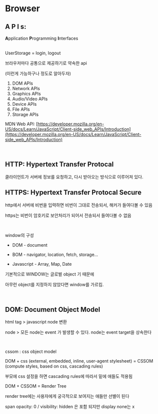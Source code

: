 # Browser

## **A P I s**:

**A**pplication **P**rogramming **I**nterfaces

<br>
UserStorage = login, logout

브라우저마다 공통으로 제공하기로 약속한 api

(이런게 가능하구나 정도로 알아두자)

1. DOM APIs
2. Network APIs
3. Graphics APIs
4. Audio/Video APIs
5. Device APIs
6. File APIs
7. Storage APIs

MDN Web API: [https://developer.mozilla.org/en-US/docs/Learn/JavaScript/Client-side_web_APIs/Introduction](https://developer.mozilla.org/en-US/docs/Learn/JavaScript/Client-side_web_APIs/Introduction)

<br>

## **HTTP**: Hypertext Transfer Protocal

클라이언트가 서버에 정보를 요청하고, 다시 받아오는 방식으로 이루어져 있다.

## **HTTPS**: Hypertext Transfer Protocal Secure

http에서 서버에 비번을 입력하면 비번이 그대로 전송되서, 해커가 들여다볼 수 있음

https는 비번이 암호키로 보안처리가 되어서 전송되서 들여다볼 수 없음

<br>

window의 구성

- DOM - document

- BOM - navigator, location, fetch, storage…

- Javascript - Array, Map, Date

기본적으로 WINDOW는 글로벌 object 기 때문에

아무런 object를 지정하지 않았다면 window를 가르킴.

<br>

## **DOM**: **D**ocument **O**bject **M**odel

html tag > javascript node 변환

node > 모든 node는 event 가 발생할 수 있다. node는 event target을 상속한다

<br>

cssom : css object model

DOM + css (external, embedded, inline, user-agent stylesheet) = CSSOM (compute styles, based on css, cascading rules)

부모에 css 설정을 하면 cascading rules에 따라서 밑에 애들도 적용됨

DOM + CSSOM = Render Tree

render tree에는 사용자에게 궁극적으로 보여지는 애들만 선별이 된다

span opacity: 0 / visibility: hidden 은 포함 되지만 display none는 x
